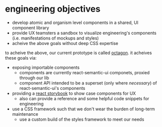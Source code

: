 # engineering objectives

- develop atomic and organism level components in a shared, UI component library
- provide UX teamsters a sandbox to visualize engineering's components (i.e. manifestations of mockups and styles)
- acheive the above goals without deep CSS expertise

to acheive the above, our current prototype is called [octagon](https://github.com/cdaringe/octagon).  it acheives these goals via:

- exposing importable components
  - components are currently react-semantic-ui componets, proxied through our lib
  - component API intended to be a superset (only where _necessary_) of react-semantic-ui's components
- providing a [react storybook](http://www.getstorybook.io) to show case components for UX
  - also can provide a reference and some helpful code snippets for engineering
- use a CSS framework such that we don't wear the burden of long-term maintenance
  - use a custom build of the styles framework to meet our needs
